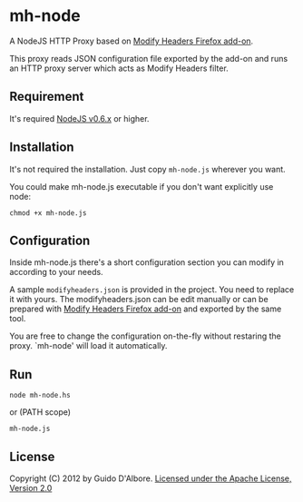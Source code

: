 mh-node
==============================================================

A NodeJS HTTP Proxy based on [Modify Headers Firefox add-on](https://addons.mozilla.org/en-US/firefox/addon/modify-headers/).

This proxy reads JSON configuration file exported by the add-on and
runs an HTTP proxy server which acts as Modify Headers filter.

Requirement
-----------

It's required [NodeJS v0.6.x](http://nodejs.org/) or higher.

Installation
------------

It's not required the installation. Just copy `mh-node.js` wherever you want.

You could make mh-node.js executable if you don't want explicitly use node:

    chmod +x mh-node.js

Configuration
-------------

Inside mh-node.js there's a short configuration section you can modify
in according to your needs.

A sample `modifyheaders.json` is provided in the project. You need to
replace it with yours. The modifyheaders.json can be edit manually 
or can be prepared with [Modify Headers Firefox add-on](https://addons.mozilla.org/en-US/firefox/addon/modify-headers/)
and exported by the same tool.

You are free to change the configuration on-the-fly without restaring the proxy. `mh-node' will load it automatically.

Run
----------------

    node mh-node.hs

or (PATH scope)

    mh-node.js

License
-------
Copyright (C) 2012 by Guido D'Albore. [Licensed under the Apache License, Version 2.0](http://www.apache.org/licenses/LICENSE-2.0.txt)
